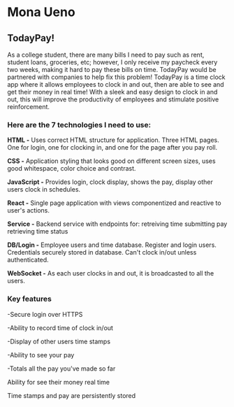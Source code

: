 # Mona Ueno

## TodayPay!

As a college student, there are many bills I need to pay such as rent, student loans, groceries, etc; however, I only receive my paycheck every two weeks, making it hard to pay these bills on time. TodayPay would be partnered with companies to help fix this problem! TodayPay is a time clock app where it allows employees to clock in and out, then are able to see and get their money in real time! With a sleek and easy design to clock in and out, this will improve the productivity of employees and stimulate positive reinforcement. 

### Here are the 7 technologies I need to use:

**HTML -** Uses correct HTML structure for application. Three HTML pages. One for login, one for clocking in, and one for the page after you pay roll. 

**CSS -** Application styling that looks good on different screen sizes, uses good whitespace, color choice and contrast.

**JavaScript -** Provides login, clock display, shows the pay, display other users clock in schedules.

**React -** Single page application with views componentized and reactive to user's actions.

**Service -** Backend service with endpoints for:
retreiving time
submitting pay
retrieving time status

**DB/Login -** Employee users and time database. Register and login users. Credentials securely stored in database. Can't clock in/out unless authenticated.

**WebSocket -** As each user clocks in and out, it is broadcasted to all the users. 

### Key features

-Secure login over HTTPS

-Ability to record time of clock in/out

-Display of other users time stamps

-Ability to see your pay

-Totals all the pay you've made so far

Ability for see their money real time

Time stamps and pay are persistently stored
